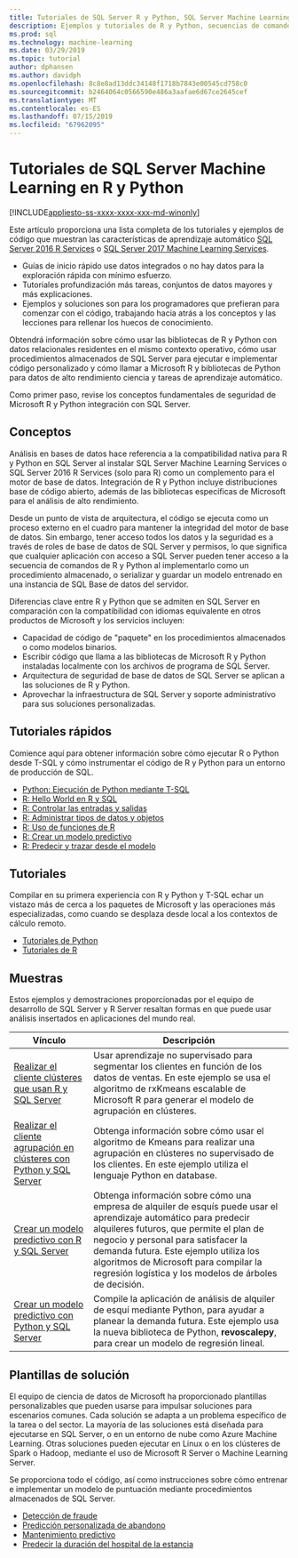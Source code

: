 ```yaml
---
title: Tutoriales de SQL Server R y Python, SQL Server Machine Learning
description: Ejemplos y tutoriales de R y Python, secuencias de comandos en SQL Server Machine Learning Services.
ms.prod: sql
ms.technology: machine-learning
ms.date: 03/29/2019
ms.topic: tutorial
author: dphansen
ms.author: davidph
ms.openlocfilehash: 8c8e8ad13ddc34148f1718b7843e00545cd758c0
ms.sourcegitcommit: b2464064c0566590e486a3aafae6d67ce2645cef
ms.translationtype: MT
ms.contentlocale: es-ES
ms.lasthandoff: 07/15/2019
ms.locfileid: "67962095"
---
```

# <a name="sql-server-machine-learning-tutorials-in-r-and-python"></a>Tutoriales de SQL Server Machine Learning en R y Python
[!INCLUDE[appliesto-ss-xxxx-xxxx-xxx-md-winonly](../../includes/appliesto-ss-xxxx-xxxx-xxx-md-winonly.md)]

Este artículo proporciona una lista completa de los tutoriales y ejemplos de código que muestran las características de aprendizaje automático [SQL Server 2016 R Services](../install/sql-r-services-windows-install.md) o [SQL Server 2017 Machine Learning Services](../install/sql-machine-learning-services-windows-install.md). 

+ Guías de inicio rápido use datos integrados o no hay datos para la exploración rápida con mínimo esfuerzo.
+ Tutoriales profundización más tareas, conjuntos de datos mayores y más explicaciones.
+ Ejemplos y soluciones son para los programadores que prefieran para comenzar con el código, trabajando hacia atrás a los conceptos y las lecciones para rellenar los huecos de conocimiento.

Obtendrá información sobre cómo usar las bibliotecas de R y Python con datos relacionales residentes en el mismo contexto operativo, cómo usar procedimientos almacenados de SQL Server para ejecutar e implementar código personalizado y cómo llamar a Microsoft R y bibliotecas de Python para datos de alto rendimiento ciencia y tareas de aprendizaje automático.

Como primer paso, revise los conceptos fundamentales de seguridad de Microsoft R y Python integración con SQL Server.

## <a name="concepts"></a>Conceptos

Análisis en bases de datos hace referencia a la compatibilidad nativa para R y Python en SQL Server al instalar SQL Server Machine Learning Services o SQL Server 2016 R Services (solo para R) como un complemento para el motor de base de datos. Integración de R y Python incluye distribuciones base de código abierto, además de las bibliotecas específicas de Microsoft para el análisis de alto rendimiento.

Desde un punto de vista de arquitectura, el código se ejecuta como un proceso externo en el cuadro para mantener la integridad del motor de base de datos. Sin embargo, tener acceso todos los datos y la seguridad es a través de roles de base de datos de SQL Server y permisos, lo que significa que cualquier aplicación con acceso a SQL Server pueden tener acceso a la secuencia de comandos de R y Python al implementarlo como un procedimiento almacenado, o serializar y guardar un modelo entrenado en una instancia de SQL Base de datos del servidor.

Diferencias clave entre R y Python que se admiten en SQL Server en comparación con la compatibilidad con idiomas equivalente en otros productos de Microsoft y los servicios incluyen:

+ Capacidad de código de "paquete" en los procedimientos almacenados o como modelos binarios.
+ Escribir código que llama a las bibliotecas de Microsoft R y Python instaladas localmente con los archivos de programa de SQL Server.
+ Arquitectura de seguridad de base de datos de SQL Server se aplican a las soluciones de R y Python.
+ Aprovechar la infraestructura de SQL Server y soporte administrativo para sus soluciones personalizadas.

## <a name="quickstarts"></a>Tutoriales rápidos

Comience aquí para obtener información sobre cómo ejecutar R o Python desde T-SQL y cómo instrumentar el código de R y Python para un entorno de producción de SQL.

+ [Python: Ejecución de Python mediante T-SQL](run-python-using-t-sql.md)
+ [R: Hello World en R y SQL](rtsql-using-r-code-in-transact-sql-quickstart.md)
+ [R: Controlar las entradas y salidas](rtsql-working-with-inputs-and-outputs.md)
+ [R: Administrar tipos de datos y objetos](rtsql-r-and-sql-data-types-and-data-objects.md)
+ [R: Uso de funciones de R](rtsql-using-r-functions-with-sql-server-data.md)
+ [R: Crear un modelo predictivo](rtsql-create-a-predictive-model-r.md)
+ [R: Predecir y trazar desde el modelo](rtsql-predict-and-plot-from-model.md)

## <a name="tutorials"></a>Tutoriales

Compilar en su primera experiencia con R y Python y T-SQL echar un vistazo más de cerca a los paquetes de Microsoft y las operaciones más especializadas, como cuando se desplaza desde local a los contextos de cálculo remoto.

+ [Tutoriales de Python](sql-server-python-tutorials.md)
+ [Tutoriales de R](sql-server-r-tutorials.md)

<a name ="bkmk_samples"></a>

## <a name="samples"></a>Muestras

Estos ejemplos y demostraciones proporcionadas por el equipo de desarrollo de SQL Server y R Server resaltan formas en que puede usar análisis insertados en aplicaciones del mundo real.

| Vínculo | Descripción | 
|------|-------------|
| [Realizar el cliente clústeres que usan R y SQL Server](https://microsoft.github.io/sql-ml-tutorials/R/customerclustering/) | Usar aprendizaje no supervisado para segmentar los clientes en función de los datos de ventas. En este ejemplo se usa el algoritmo de rxKmeans escalable de Microsoft R para generar el modelo de agrupación en clústeres. |
| [Realizar el cliente agrupación en clústeres con Python y SQL Server](https://microsoft.github.io/sql-ml-tutorials/python/customerclustering/) | Obtenga información sobre cómo usar el algoritmo de Kmeans para realizar una agrupación en clústeres no supervisado de los clientes. En este ejemplo utiliza el lenguaje Python en database.| SQL Server 2017 |
| [Crear un modelo predictivo con R y SQL Server](https://microsoft.github.io/sql-ml-tutorials/R/rentalprediction) | Obtenga información sobre cómo una empresa de alquiler de esquís puede usar el aprendizaje automático para predecir alquileres futuros, que permite el plan de negocio y personal para satisfacer la demanda futura. Este ejemplo utiliza los algoritmos de Microsoft para compilar la regresión logística y los modelos de árboles de decisión. | 
| [Crear un modelo predictivo con Python y SQL Server](https://microsoft.github.io/sql-ml-tutorials/python/rentalprediction/) | Compile la aplicación de análisis de alquiler de esquí mediante Python, para ayudar a planear la demanda futura. Este ejemplo usa la nueva biblioteca de Python, **revoscalepy**, para crear un modelo de regresión lineal. | 

<a name="bkmk_solutions"></a>

## <a name="solution-templates"></a>Plantillas de solución

El equipo de ciencia de datos de Microsoft ha proporcionado plantillas personalizables que pueden usarse para impulsar soluciones para escenarios comunes. Cada solución se adapta a un problema específico de la tarea o del sector. La mayoría de las soluciones está diseñada para ejecutarse en SQL Server, o en un entorno de nube como Azure Machine Learning. Otras soluciones pueden ejecutar en Linux o en los clústeres de Spark o Hadoop, mediante el uso de Microsoft R Server o Machine Learning Server.

Se proporciona todo el código, así como instrucciones sobre cómo entrenar e implementar un modelo de puntuación mediante procedimientos almacenados de SQL Server.

+ [Detección de fraude](https://gallery.cortanaanalytics.com/Tutorial/Online-Fraud-Detection-Template-with-SQL-Server-R-Services-1)
+ [Predicción personalizada de abandono](https://gallery.cortanaanalytics.com/Tutorial/Customer-Churn-Prediction-Template-with-SQL-Server-R-Services-1)
+ [Mantenimiento predictivo](https://gallery.cortanaanalytics.com/Tutorial/Predictive-Maintenance-Template-with-SQL-Server-R-Services-1)
+ [Predecir la duración del hospital de la estancia](https://gallery.cortanaintelligence.com/Solution/Predicting-Length-of-Stay-in-Hospitals-1)

